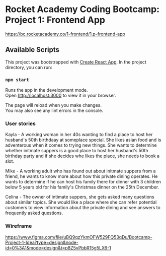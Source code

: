 # Rocket Academy Coding Bootcamp: Project 1: Frontend App

https://bc.rocketacademy.co/1-frontend/1.p-frontend-app

## Available Scripts

This project was bootstrapped with [Create React App](https://github.com/facebook/create-react-app). In the project directory, you can run:

### `npm start`

Runs the app in the development mode.\
Open [http://localhost:3000](http://localhost:3000) to view it in your browser.

The page will reload when you make changes.\
You may also see any lint errors in the console.

### User stories

Kayla - A working woman in her 40s wanting to find a place to host her husband's 50th birthdaay at someplace special. She likes asian food and is adventerous when it comes to trying new things. She wants to determine whether initmate suppers is a good place to host her husband's 50th birthday party and if she decides whe likes the place, she needs to book a slot.

Mike - A working adult who has found out about initmate suppers from a friend, he wants to know more about how this private dining operates. He wants to determine if he can host his family there for dinner with 3 children below 5 years old for his family's Christmas dinner on the 25th December.

Celina - The owner of intimate suppers, she gets asked many questions about similar topics. She would like a place where she can refer potential customers to view information about the private dining and see answers to frequently asked questions.

### Wireframe

https://www.figma.com/file/uBQ9qzYkmOFW529FQ53qDu/Bootcamp-Project-1-Idea?type=design&node-id=0%3A1&mode=design&t=p8Z5vPbbR15g5LX6-1
